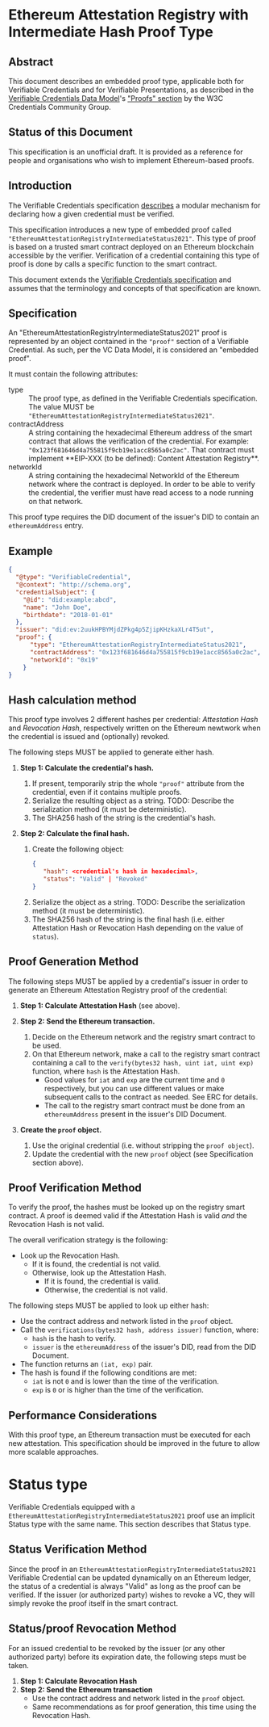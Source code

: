# Ethereum Attestation Registry with Intermediate Hash Proof Type

## Abstract

This document describes an embedded proof type, applicable both for Verifiable Credentials and for Verifiable Presentations, as described in the [Verifiable Credentials Data Model](https://w3c.github.io/vc-data-model/)'s ["Proofs" section](https://w3c.github.io/vc-data-model/#proofs-signatures) by the W3C Credentials Community Group.

## Status of this Document
This specification is an unofficial draft. It is provided as a reference for people and organisations who wish to implement Ethereum-based proofs.

## Introduction

The Verifiable Credentials specification [describes](https://w3c.github.io/vc-data-model/#proofs-signatures) a modular mechanism for declaring how a given credential must be verified.

This specification introduces a new type of embedded proof called `"EthereumAttestationRegistryIntermediateStatus2021"`. This type of proof is based on a trusted smart contract deployed on an Ethereum blockchain accessible by the verifier. Verification of a credential containing this type of proof is done by calls a specific function to the smart contract.

This document extends the [Verifiable Credentials specification](https://w3c.github.io/vc-data-model/) and assumes that the terminology and concepts of that specification are known.

## Specification

An "EthereumAttestationRegistryIntermediateStatus2021" proof is represented by an object contained in the `"proof"` section of a Verifiable Credential. As such, per the VC Data Model, it is considered an "embedded proof".

It must contain the following attributes:

<dl>
  <dt>type</dt>
  <dd>The proof type, as defined in the Verifiable Credentials specification. The value MUST be <code>"EthereumAttestationRegistryIntermediateStatus2021"</code>.</dd>

  <dt>contractAddress</dt>
  <dd>A string containing the hexadecimal Ethereum address of the smart contract that allows the verification of the credential. For example: <code>"0x123f681646d4a755815f9cb19e1acc8565a0c2ac"</code>. That contract must implement **EIP-XXX (to be defined): Content Attestation Registry**.</dd>

  <dt>networkId</dt>
  <dd>A string containing the hexadecimal NetworkId of the Ethereum network where the contract is deployed. In order to be able to verify the credential, the verifier must have read access to a node running on that network.</dd>
</dl>

This proof type requires the DID document of the issuer's DID to contain an `ethereumAddress` entry.

## Example

```json
{
  "@type": "VerifiableCredential",
  "@context": "http://schema.org",
  "credentialSubject": {
    "@id": "did:example:abcd",
    "name": "John Doe",
    "birthdate": "2018-01-01"
  },
  "issuer": "did:ev:2uukHPBYMjdZPkg4p5ZjipKHzkaXLr4T5ut",
  "proof": {
      "type": "EthereumAttestationRegistryIntermediateStatus2021",
      "contractAddress": "0x123f681646d4a755815f9cb19e1acc8565a0c2ac",
      "networkId": "0x19"
    }
}
```

## Hash calculation method

This proof type involves 2 different hashes per credential: *Attestation Hash* and *Revocation Hash*, respectively written on the Ethereum newtwork when the credential is issued and (optionally) revoked.

The following steps MUST be applied to generate either hash.

1. **Step 1: Calculate the credential's hash.**
   1. If present, temporarily strip the whole `"proof"` attribute from the credential, even if it contains multiple proofs.
   2. Serialize the resulting object as a string. TODO: Describe the serialization method (it must be deterministic).
   3. The SHA256 hash of the string is the credential's hash.

2. **Step 2: Calculate the final hash.**
   1. Create the following object:
      ```json
      {
         "hash": <credential's hash in hexadecimal>,
         "status": "Valid" | "Revoked"
      }
      ```
   2. Serialize the object as a string. TODO: Describe the serialization method (it must be deterministic).
   3. The SHA256 hash of the string is the final hash (i.e. either Attestation Hash or Revocation Hash depending on the value of `status`).


## Proof Generation Method

The following steps MUST be applied by a credential's issuer in order to generate an Ethereum Attestation Registry proof of the credential:

1. **Step 1: Calculate Attestation Hash** (see above).
2. **Step 2: Send the Ethereum transaction.**
   1. Decide on the Ethereum network and the registry smart contract to be used.
   2. On that Ethereum network, make a call to the registry smart contract containing a call to the `verify(bytes32 hash, uint iat, uint exp)` function, where `hash` is the Attestation Hash.
      - Good values for `iat` and `exp` are the current time and `0` respectively, but you can use different values or make subsequent calls to the contract as needed. See ERC for details.
      - The call to the registry smart contract must be done from an `ethereumAddress` present in the issuer's DID Document.

3. **Create the `proof` object.**
   1. Use the original credential (i.e. without stripping the `proof object`).
   2. Update the credential with the new `proof` object (see Specification section above).

## Proof Verification Method

To verify the proof, the hashes must be looked up on the registry smart contract. A proof is deemed valid if the Attestation Hash is valid *and* the Revocation Hash is not valid.

The overall verification strategy is the following:

- Look up the Revocation Hash.
  - If it is found, the credential is not valid.
  - Otherwise, look up the Attestation Hash.
    - If it is found, the credential is valid.
    - Otherwise, the credential is not valid.

The following steps MUST be applied to look up either hash:

- Use the contract address and network listed in the `proof` object.
- Call the `verifications(bytes32 hash, address issuer)` function, where:
  - `hash` is the hash to verify.
  - `issuer` is the `ethereumAddress` of the issuer's DID, read from the DID Document.
- The function returns an `(iat, exp)` pair.
- The hash is found if the following conditions are met:
  - `iat` is not `0` and is lower than the time of the verification.
  - `exp` is `0` or is higher than the time of the verification.

## Performance Considerations

With this proof type, an Ethereum transaction must be executed for each new attestation. This specification should be improved in the future to allow more scalable approaches.

# Status type

Verifiable Credentials equipped with a `EthereumAttestationRegistryIntermediateStatus2021` proof use an implicit Status type with the same name. This section describes that Status type.

## Status Verification Method

Since the proof in an `EthereumAttestationRegistryIntermediateStatus2021` Verifiable Credential can be updated dynamically on an Ethereum ledger, the status of a credential is always "Valid" as long as the proof can be verified. If the issuer (or authorized party) wishes to revoke a VC, they will simply revoke the proof itself in the smart contract.

## Status/proof Revocation Method

For an issued credential to be revoked by the issuer (or any other authorized party) before its expiration date, the following steps must be taken.

1. **Step 1: Calculate Revocation Hash**
2. **Step 2: Send the Ethereum transaction**
   - Use the contract address and network listed in the `proof` object.
   - Same recommendations as for proof generation, this time using the Revocation Hash.
